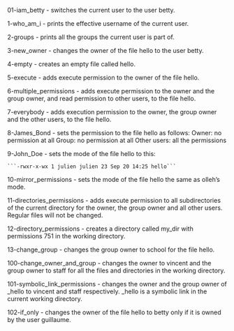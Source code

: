 01-iam_betty - switches the current user to the user betty.

1-who_am_i -  prints the effective username of the current user.

2-groups -  prints all the groups the current user is part of.

3-new_owner - changes the owner of the file hello to the user betty.

4-empty - creates an empty file called hello.

5-execute -  adds execute permission to the owner of the file hello.

6-multiple_permissions - adds execute permission to the owner and the group owner, and read permission to other users, to the file hello.

7-everybody - adds execution permission to the owner, the group owner and the other users, to the file hello.

8-James_Bond - sets the permission to the file hello as follows:	Owner: no permission at all
	Group: no permission at all
	Other users: all the permissions

9-John_Doe - sets the mode of the file hello to this:

	```-rwxr-x-wx 1 julien julien 23 Sep 20 14:25 hello```

10-mirror_permissions -  sets the mode of the file hello the same as olleh’s mode.

11-directories_permissions -  adds execute permission to all subdirectories of the current directory for the owner, the group owner and all other users. Regular files will not be changed.

12-directory_permissions -  creates a directory called my_dir with permissions 751 in the working directory.

13-change_group - changes the group owner to school for the file hello.

100-change_owner_and_group - changes the owner to vincent and the group owner to staff for all the files and directories in the working directory.

101-symbolic_link_permissions - changes the owner and the group owner of _hello to vincent and staff respectively. _hello is a symbolic link in the current working directory.

102-if_only - changes the owner of the file hello to betty only if it is owned by the user guillaume.
